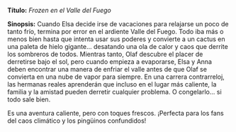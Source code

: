 **Título:** *Frozen en el Valle del Fuego*

**Sinopsis:**
Cuando Elsa decide irse de vacaciones para relajarse un poco de tanto frío, termina por error en el ardiente Valle del Fuego. Todo iba más o menos bien hasta que intenta usar sus poderes y convierte a un cactus en una paleta de hielo gigante... desatando una ola de calor y caos que derrite los sombreros de todos. Mientras tanto, Olaf descubre el placer de derretirse bajo el sol, pero cuando empieza a evaporarse, Elsa y Anna deben encontrar una manera de enfriar el valle antes de que Olaf se convierta en una nube de vapor para siempre. En una carrera contrarreloj, las hermanas reales aprenderán que incluso en el lugar más caliente, la familia y la amistad pueden derretir cualquier problema. O congelarlo... si todo sale bien.

Es una aventura caliente, pero con toques frescos. ¡Perfecta para los fans del caos climático y los pingüinos confundidos!
